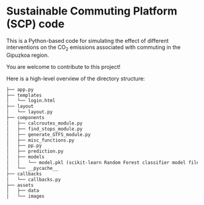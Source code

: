 # Sustainable Commuting Platform (SCP) code
This is a Python-based code for simulating the effect of different interventions on the CO<sub>2</sub> emissions associated with commuting in the Gipuzkoa region.

You are welcome to contribute to this project!

Here is a high-level overview of the directory structure:
```markdown
├── app.py
├── templates
│   └── login.html
├── layout
│   └── layout.py
├── components
│   ├── calcroutes_module.py
│   ├── find_stops_module.py
│   ├── generate_GTFS_module.py
│   ├── misc_functions.py
│   ├── pp.py
│   ├── prediction.py
│   ├── models
│   │   └── model.pkl (scikit-learn Random Forest classifier model file)
│   └── __pycache__
├── callbacks
│   └── callbacks.py
├── assets
│   ├── data
│   └── images